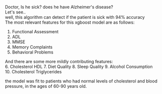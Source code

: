 Doctor, Is he sick? does he have Alzheimer's disease? <br>
Let's see.. <br> 
well, this algorithm can detect if the patient is sick with 94% accuracy <br>
The most relevant features for this xgboost model are as follows:
1. Functional Assessment
2. ADL
3. MMSE
4. Memory Complaints
5. Behavioral Problems

And there are some more mildly contributing features:  
6. Cholesterol HDL
7. Diet Quality
8. Sleep Quality
9. Alcohol Consumption
10. Cholesterol Triglycerides

the model was fit to patients who had normal levels of cholesterol and blood pressure, in the ages of 60-90 years old.

